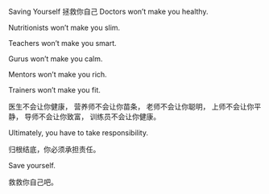 #

 Saving Yourself
拯救你自己
Doctors won’t make you healthy.

Nutritionists won’t make you slim.

Teachers won’t make you smart.

Gurus won’t make you calm.

Mentors won’t make you rich.

Trainers won’t make you fit.

医生不会让你健康，
营养师不会让你苗条，
老师不会让你聪明，
上师不会让你平静，
导师不会让你致富，
训练员不会让你健康。

Ultimately, you have to take responsibility.

归根结底，你必须承担责任。

Save yourself.

救救你自己吧。
